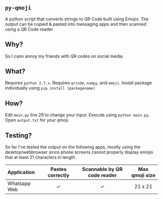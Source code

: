 ## `py-qmoji`
A python script that converts strings to QR Code built using Emojis. The output can be copied & pasted into messaging apps and then scanned using a QR Code reader

## Why? 
So I cann annoy my friends with QR codes on social media.

## What?
Requires `python 2.7.x`.
Requires `qrcode`, `numpy`, and `emoji`.
Install package individually using `pip install [packagename]`

## How?
Edit `main.py` line 29 to change your input. Execute using `python main.py`. Open `output.txt` for your qmoji.

## Testing?
So far I've tested the output on the following apps, mostly using the desktop/webbrowser since phone screens cannot properly display emojis that at least 21 characters in length.

| Application  | Pastes correctly | Scannable by QR code reader | Max qmoji size |
| :--          | :---:            | :---:                       | :---:          |
| Whatsapp Web | ✓                | ✓                           | 21 x 21       |
